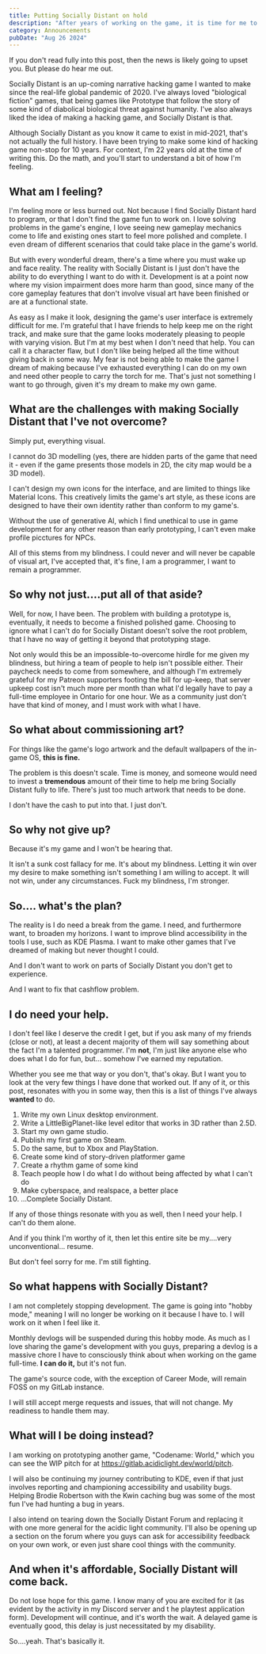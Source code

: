 ```yaml
---
title: Putting Socially Distant on hold
description: "After years of working on the game, it is time for me to put Socially Distant aside. Here's why."
category: Announcements
pubDate: "Aug 26 2024"
---
```


If you don't read fully into this post, then the news is likely going to upset you. But please do hear me out.

Socially Distant is an up-coming narrative hacking game I wanted to make since the real-life global pandemic of 2020. I've always loved "biological fiction" games, that being games like Prototype that follow the story of some kind of diabolical biological threat against humanity. I've also always liked the idea of making a hacking game, and Socially Distant is that.

Although Socially Distant as you know it came to exist in mid-2021, that's not actually the full history. I have been trying to make some kind of hacking game non-stop for 10 years. For context, I'm 22 years old at the time of writing this. Do the math, and you'll start to understand a bit of how I'm feeling.

## What am I feeling?
I'm feeling more or less burned out. Not because I find Socially Distant hard to program, or that I don't find the game fun to work on. I love solving problems in the game's engine, I love seeing new gameplay mechanics come to life and existing ones start to feel more polished and complete. I even dream of different scenarios that could take place in the game's world.


But with every wonderful dream, there's a time where you must wake up and face reality. The reality with Socially Distant is I just don't have the ability to do everything I want to do with it. Development is at a point now where my vision impairment does more harm than good, since many of the core gameplay features that don't involve visual art have been finished or are at a functional state.

As easy as I make it look, designing the game's user interface is extremely difficult for me. I'm grateful that I have friends to help keep me on the right track, and make sure that the game looks moderately pleasing to people with varying vision. But I'm at my best when I don't need that help. You can call it a character flaw, but I don't like being helped all the time without giving back in some way. My fear is not being able to make the game I dream of making because I've exhausted everything I can do on my own and need other people to carry the torch for me. That's just not something I want to go through, given it's my dream to make my own game.


## What are the challenges with making Socially Distant that I've not overcome?
Simply put, everything visual.

I cannot do 3D modelling (yes, there are hidden parts of the game that need it - even if the game presents those models in 2D, the city map would be a 3D model).

I can't design my own icons for the interface, and are limited to things like Material Icons. This creatively limits the game's art style, as these icons are designed to have their own identity rather than conform to my game's.

Without the use of generative AI, which I find unethical to use in game development for any other reason than early prototyping, I can't even make profile picctures for NPCs.

All of this stems from my blindness. I could never and will never be capable of visual art, I've accepted that, it's fine, I am a programmer, I want to remain a programmer.

## So why not just....put all of that aside?
Well, for now, I have been. The problem with building a prototype is, eventually, it needs to become a finished polished game. Choosing to ignore what I can't do for Socially Distant doesn't solve the root problem, that I have no way of getting it beyond that prototyping stage.

Not only would this be an impossible-to-overcome hirdle for me given my blindness, but hiring a team of people to help isn't possible either. Their paycheck needs to come from somewhere, and although I'm extremely grateful for my Patreon supporters footing the bill for up-keep, that server upkeep cost isn't much more per month than what I'd legally have to pay a full-time employee in Ontario for one hour. We as a community just don't have that kind of money, and I must work with what I have.

## So what about commissioning art?
For things like the game's logo artwork and the default wallpapers of the in-game OS, **this is fine.**

The problem is this doesn't scale. Time is money, and someone would need to invest a **tremendous** amount of their time to help me bring Socially Distant fully to life. There's just too much artwork that needs to be done.

I don't have the cash to put into that. I just don't.

## So why not give up?
Because it's my game and I won't be hearing that.

It isn't a sunk cost fallacy for me. It's about my blindness. Letting it win over my desire to make something isn't something I am willing to accept. It will not win, under any circumstances. Fuck my blindness, I'm stronger.

## So.... what's the plan?
The reality is I do need a break from the game. I need, and furthermore want, to broaden my horizons. I want to improve blind accessibility in the tools I use, such as KDE Plasma. I want to make other games that I've dreamed of making but never thought I could.

And I don't want to work on parts of Socially Distant you don't get to experience.

And I want to fix that cashflow problem.

## I do need your help.
I don't feel like I deserve the credit I get, but if you ask many of my friends (close or not), at least a decent majority of them will say something about the fact I'm a talented programmer. I'm **not**, I'm just like anyone else who does what I do for fun, but... somehow I've earned my reputation.

Whether you see me that way or you don't, that's okay. But I want you to look at the very few things I have done that worked out. If any of it, or this post, resonates with you in some way, then this is a list of things I've always **wanted** to do.

1. Write my own Linux desktop environment.
2. Write a LittleBigPlanet-like level editor that works in 3D rather than 2.5D.
3. Start my own game studio.
4. Publish my first game on Steam.
5. Do the same, but to Xbox and PlayStation.
6. Create some kind of story-driven platformer game
7. Create a rhythm game of some kind
8. Teach people how I do what I do without being affected by what I can't do
9. Make cyberspace, and realspace, a better place
10. ...Complete Socially Distant.

If any of those things resonate with you as well, then I need your help. I can't do them alone.

And if you think I'm worthy of it, then let this entire site be my....very unconventional... resume.

But don't feel sorry for me. I'm still fighting.

## So what happens with Socially Distant?
I am not completely stopping development. The game is going into "hobby mode," meaning I will no longer be working on it because I have to. I will work on it when I feel like it.

Monthly devlogs will be suspended during this hobby mode. As much as I love sharing the game's development with you guys, preparing a devlog is a massive chore I have to consciously think about when working on the game full-time. **I can do it,** but it's not fun.

The game's source code, with the exception of Career Mode, will remain FOSS on my GitLab instance.

I will still accept merge requests and issues, that will not change. My readiness to handle them may.

## What will I be doing instead?
I am working on prototyping another game, "Codename: World," which you can see the WIP pitch for at https://gitlab.acidiclight.dev/world/pitch.

I will also be continuing my journey contributing to KDE, even if that just involves reporting and championing accessibility and usability bugs. Helping Brodie Robertson with the Kwin caching bug was some of the most fun I've had hunting a bug in years.

I also intend on tearing down the Socially Distant Forum and replacing it with one more general for the acidic light community. I'll also be opening up a section on the forum where you guys can ask for accessibility feedback on your own work, or even just share cool things with the community.

## And when it's affordable, Socially Distant **will come back.**
Do not lose hope for this game. I know many of you are excited for it (as evident by the activity in my Discord server and t he playtest application form). Development will continue, and it's worth the wait. A delayed game is eventually good, this delay is just necessitated by my disability.

So....yeah. That's basically it.

